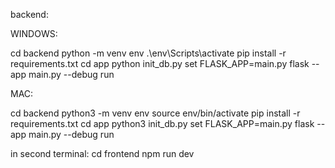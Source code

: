 backend: 

WINDOWS:

cd backend
python -m venv env
.\env\Scripts\activate
pip install -r requirements.txt
cd app 
python init_db.py
set FLASK_APP=main.py
flask --app main.py --debug run

MAC:

cd backend
python3 -m venv env
source env/bin/activate
pip install -r requirements.txt 
cd app 
python3 init_db.py
set FLASK_APP=main.py
flask --app main.py --debug run

in second terminal:
cd frontend
npm run dev